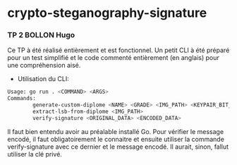 # crypto-steganography-signature 
### TP 2 BOLLON Hugo

Ce TP à été réalisé entièrement et est fonctionnel.
Un petit CLI à été préparé pour un test simplifié et le code commenté entièrement (en anglais) pour une compréhension aisé.
- Utilisation du CLI: 
```bash
Usage: go run . <COMMAND> <ARGS>
Commands:
        generate-custom-diplome <NAME> <GRADE> <IMG_PATH> <KEYPAIR_BIT_SIZE>
        extract-lsb-from-diplome <IMG_PATH>
        verify-signature <ORIGINAL_DATA> <ENCODED_DATA>
```

Il faut bien entendu avoir au préalable installé Go.
Pour vérifier le message encodé, il faut obligatoirement le connaitre et ensuite utiliser la commande verify-signature avec ce dernier et le message encodé.
Il aurait, sinon, fallut utiliser la clé privé.
